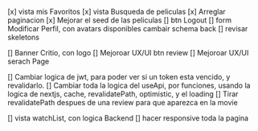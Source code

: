 [x] vista mis Favoritos
[x] vista Busqueda de peliculas
[x] Arreglar paginacion
[x] Mejorar el seed de las peliculas 
[] btn Logout
[] form Modificar Perfil, con avatars disponibles cambair schema back
[] revisar skeletons

[] Banner Critio, con logo
[] Mejoroar UX/UI btn review
[] Mejoroar UX/UI serach Page


[] Cambiar logica de jwt, para poder ver si un token esta vencido, y revalidarlo.
[] Cambiar toda la logica del useApi, por funciones, usando la logica de nextjs, cache, revalidatePath, optimistic, y el loading
[] Tirar revalidatePath despues de una review para que aparezca en la movie

[] vista watchList, con logica Backend
[] hacer responsive toda la pagina